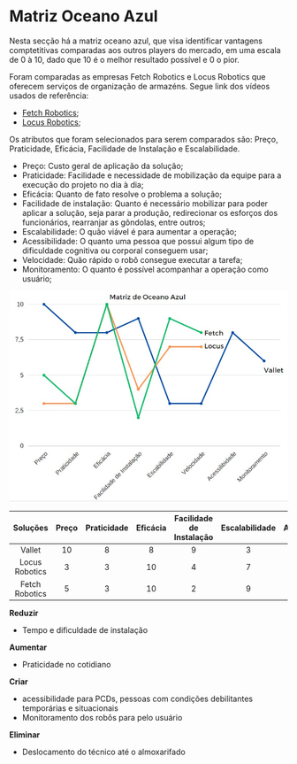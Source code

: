 # Matriz Oceano Azul

Nesta secção há a matriz oceano azul, que visa identificar vantagens comptetitivas comparadas aos outros players do mercado, em uma escala de 0 à 10, dado que 10 é o melhor resultado possível e 0 o pior.

Foram comparadas as empresas Fetch Robotics e Locus Robotics que oferecem serviços de organização de armazéns. Segue link dos vídeos usados de referência: 

- [Fetch Robotics](https://youtu.be/oki2V44W948?si=IcqT4KrD15UMv0Qd);
- [Locus Robotics](https://youtu.be/vR1HCzpESTw?si=9gLp_v73VkkZKQtM);

Os atributos que foram selecionados para serem comparados são: Preço, Praticidade, Eficácia, Facilidade de Instalação e Escalabilidade.

- Preço: Custo geral de aplicação da solução;
- Praticidade: Facilidade e necessidade de mobilização da equipe para a execução do projeto no dia à dia;
- Eficácia: Quanto de fato resolve o problema a solução;
- Facilidade de instalação: Quanto é necessário mobilizar para poder aplicar a solução, seja parar a produção, redirecionar os esforços dos funcionários, rearranjar as gôndolas, entre outros;
- Escalabilidade: O quão viável é para aumentar a operação;
- Acessibilidade: O quanto uma pessoa que possui algum tipo de dificuldade cognitiva ou corporal conseguem usar;
- Velocidade: Quão rápido o robô consegue executar a tarefa;
- Monitoramento: O quanto é possível acompanhar a operação como usuário;

![Alt text](../../static/img/matriz-oceano-azul.jpeg)

|   Soluções   | Preço | Praticidade | Eficácia | Facilidade de Instalação | Escalabilidade | Acessibilidade | Velocidade | Monitoramento |
| :------------: | :----: | :---------: | :-------: | :------------------------: | :------------: | :------------: | :--------: | :-----------: |
|     Vallet     |   10   |      8      |     8     |             9             |       3       |       8       |     3     |       6       |
| Locus Robotics |   3   |      3      |    10    |             4             |       7       |       0       |     7     |       0       |
| Fetch Robotics |   5   |      3      |    10    |             2             |       9       |       0       |     8     |       9       |

**Reduzir**

- Tempo e dificuldade de instalação

**Aumentar**

- Praticidade no cotidiano

**Criar**

- acessibilidade para PCDs, pessoas com condições debilitantes temporárias e situacionais
- Monitoramento dos robôs para pelo usuário

**Eliminar**

- Deslocamento do técnico até o almoxarifado

